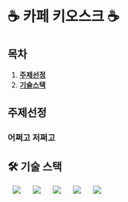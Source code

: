 <h1> ☕ 카페 키오스크 ☕ </h1>

## 목차
1. [**주제선정**](#주제선정)
2. [**기술스택**](#️-기술-스택)

<div id="주제"></div>

## 주제선정

### 어쩌고 저쩌고

<div id="기술"></div>

## 🛠️ 기술 스택

<img src="https://img.shields.io/badge/Python-3776AB?style=for-the-badge&logo=Python&logoColor=white" style="height : auto; margin-left : 10px; margin-right : 10px;"/> <img src="https://img.shields.io/badge/Docker-2496ED?style=for-the-badge&logo=Docker&logoColor=white" style="height : auto; margin-left : 10px; margin-right : 10px;"/> <img src="https://img.shields.io/badge/oracle-F80000?style=for-the-badge&logo=oracle&logoColor=white" style="height : auto; margin-left : 10px; margin-right : 10px;"> <img src="https://img.shields.io/badge/qt-41CD52?style=for-the-badge&logo=qt&logoColor=white" style="height : auto; margin-left : 10px; margin-right : 10px;"> <img src="https://img.shields.io/badge/JSON Web Tokens-000000?style=for-the-badge&logo=JSON Web Tokens&logoColor=white" style="height : auto; margin-left : 10px; margin-right : 10px;"/>